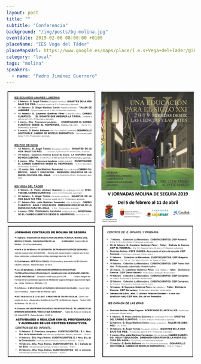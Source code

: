 ```yaml
---
layout: post
title: ""
subtitle: "Conferencia"
background: "/img/posts/bg-molina.jpg"
eventdate: 2019-02-06 08:00:00 +0100
placeName: "IES Vega del Táder"
placeMapsUrl: https://www.google.es/maps/place/I.e.s+Vega+del+Tader/@38.0597903,-1.2145567,17z/data=!4m5!3m4!1s0xd63875519ec0f4d:0xd8be1d2e9b952b37!8m2!3d38.0585327!4d-1.210271
category: "local"
tags: "molina"
speakers:
  - name: "Pedro Jiménez Guerrero"
---
```


![cartel](/img/posts/1folletomolina.png)
![cartel](/img/posts/2folletomolina.png)
